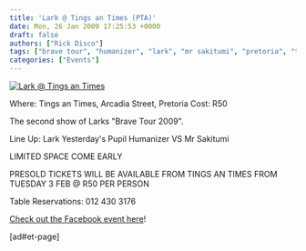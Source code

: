 ```yaml
---
title: 'Lark @ Tings an Times (PTA)'
date: Mon, 26 Jan 2009 17:25:53 +0000
draft: false
authors: ["Rick Disco"]
tags: ["brave tour", "humanizer", "lark", "mr sakitumi", "pretoria", "tings 'n times", "yesterdays pupil"]
categories: ["Events"]
---
```


[![Lark @ Tings an Times](/wp-content/uploads/2009/01/lark-tings.jpg "Lark @ Tings an Times")](/wp-content/uploads/2009/01/lark-tings.jpg)

Where: Tings an Times, Arcadia Street, Pretoria Cost: R50

The second show of Larks "Brave Tour 2009".

Line Up: Lark Yesterday's Pupil Humanizer VS Mr Sakitumi

LIMITED SPACE COME EARLY

PRESOLD TICKETS WILL BE AVAILABLE FROM TINGS AN TIMES FROM TUESDAY 3 FEB @ R50 PER PERSON

Table Reservations: 012 430 3176

[Check out the Facebook event here](http://www.facebook.com/event.php?eid=47226233785 "Facebook Event")!

\[ad#et-page\]